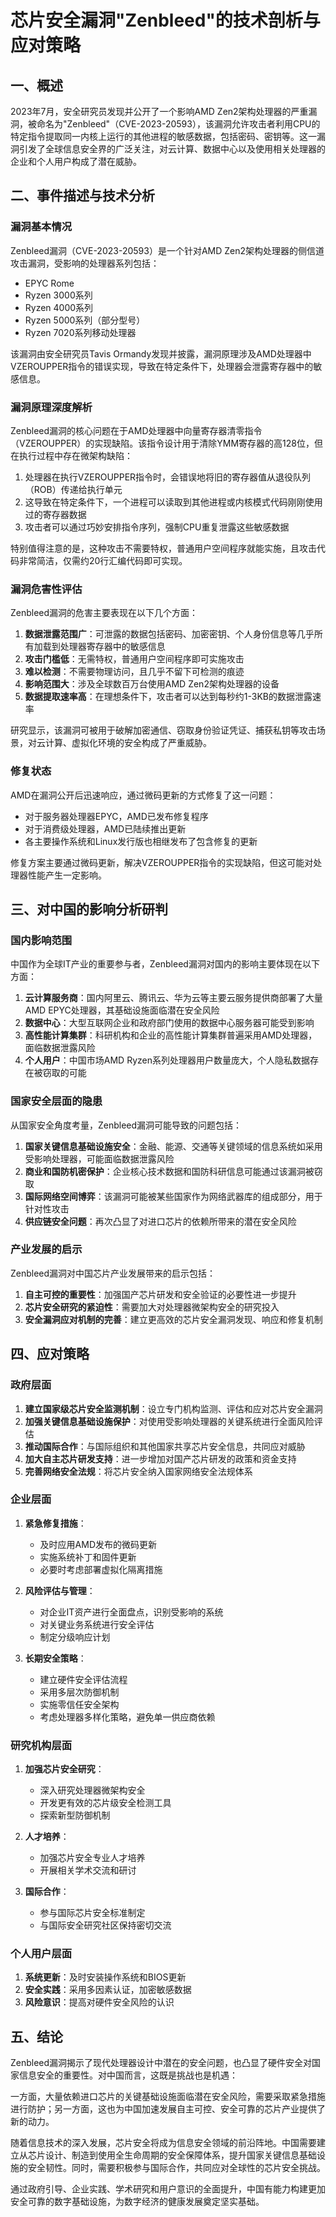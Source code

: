 # 芯片安全漏洞"Zenbleed"的技术剖析与应对策略

## 一、概述

2023年7月，安全研究员发现并公开了一个影响AMD Zen2架构处理器的严重漏洞，被命名为"Zenbleed"（CVE-2023-20593），该漏洞允许攻击者利用CPU的特定指令提取同一内核上运行的其他进程的敏感数据，包括密码、密钥等。这一漏洞引发了全球信息安全界的广泛关注，对云计算、数据中心以及使用相关处理器的企业和个人用户构成了潜在威胁。

## 二、事件描述与技术分析

### 漏洞基本情况

Zenbleed漏洞（CVE-2023-20593）是一个针对AMD Zen2架构处理器的侧信道攻击漏洞，受影响的处理器系列包括：
- EPYC Rome
- Ryzen 3000系列
- Ryzen 4000系列
- Ryzen 5000系列（部分型号）
- Ryzen 7020系列移动处理器

该漏洞由安全研究员Tavis Ormandy发现并披露，漏洞原理涉及AMD处理器中VZEROUPPER指令的错误实现，导致在特定条件下，处理器会泄露寄存器中的敏感信息。

### 漏洞原理深度解析

Zenbleed漏洞的核心问题在于AMD处理器中向量寄存器清零指令（VZEROUPPER）的实现缺陷。该指令设计用于清除YMM寄存器的高128位，但在执行过程中存在微架构缺陷：

1. 处理器在执行VZEROUPPER指令时，会错误地将旧的寄存器值从退役队列（ROB）传递给执行单元
2. 这导致在特定条件下，一个进程可以读取到其他进程或内核模式代码刚刚使用过的寄存器数据
3. 攻击者可以通过巧妙安排指令序列，强制CPU重复泄露这些敏感数据

特别值得注意的是，这种攻击不需要特权，普通用户空间程序就能实施，且攻击代码非常简洁，仅需约20行汇编代码即可实现。

### 漏洞危害性评估

Zenbleed漏洞的危害主要表现在以下几个方面：

1. **数据泄露范围广**：可泄露的数据包括密码、加密密钥、个人身份信息等几乎所有加载到处理器寄存器中的敏感信息
2. **攻击门槛低**：无需特权，普通用户空间程序即可实施攻击
3. **难以检测**：不需要物理访问，且几乎不留下可检测的痕迹
4. **影响范围大**：涉及全球数百万台使用AMD Zen2架构处理器的设备
5. **数据提取速率高**：在理想条件下，攻击者可以达到每秒约1-3KB的数据泄露速率

研究显示，该漏洞可被用于破解加密通信、窃取身份验证凭证、捕获私钥等攻击场景，对云计算、虚拟化环境的安全构成了严重威胁。

### 修复状态

AMD在漏洞公开后迅速响应，通过微码更新的方式修复了这一问题：

- 对于服务器处理器EPYC，AMD已发布修复程序
- 对于消费级处理器，AMD已陆续推出更新
- 各主要操作系统和Linux发行版也相继发布了包含修复的更新

修复方案主要通过微码更新，解决VZEROUPPER指令的实现缺陷，但这可能对处理器性能产生一定影响。

## 三、对中国的影响分析研判

### 国内影响范围

中国作为全球IT产业的重要参与者，Zenbleed漏洞对国内的影响主要体现在以下方面：

1. **云计算服务商**：国内阿里云、腾讯云、华为云等主要云服务提供商部署了大量AMD EPYC处理器，其基础设施面临潜在安全风险
2. **数据中心**：大型互联网企业和政府部门使用的数据中心服务器可能受到影响
3. **高性能计算集群**：科研机构和企业的高性能计算集群普遍采用AMD处理器，面临数据泄露风险
4. **个人用户**：中国市场AMD Ryzen系列处理器用户数量庞大，个人隐私数据存在被窃取的可能

### 国家安全层面的隐患

从国家安全角度考量，Zenbleed漏洞可能导致的问题包括：

1. **国家关键信息基础设施安全**：金融、能源、交通等关键领域的信息系统如采用受影响处理器，可能面临数据泄露风险
2. **商业和国防机密保护**：企业核心技术数据和国防科研信息可能通过该漏洞被窃取
3. **国际网络空间博弈**：该漏洞可能被某些国家作为网络武器库的组成部分，用于针对性攻击
4. **供应链安全问题**：再次凸显了对进口芯片的依赖所带来的潜在安全风险

### 产业发展的启示

Zenbleed漏洞对中国芯片产业发展带来的启示包括：

1. **自主可控的重要性**：加强国产芯片研发和安全验证的必要性进一步提升
2. **芯片安全研究的紧迫性**：需要加大对处理器微架构安全的研究投入
3. **安全漏洞应对机制的完善**：建立更高效的芯片安全漏洞发现、响应和修复机制

## 四、应对策略

### 政府层面

1. **建立国家级芯片安全监测机制**：设立专门机构监测、评估和应对芯片安全漏洞
2. **加强关键信息基础设施保护**：对使用受影响处理器的关键系统进行全面风险评估
3. **推动国际合作**：与国际组织和其他国家共享芯片安全信息，共同应对威胁
4. **加大自主芯片研发支持**：进一步增加对国产芯片研发的政策和资金支持
5. **完善网络安全法规**：将芯片安全纳入国家网络安全法规体系

### 企业层面

1. **紧急修复措施**：
   - 及时应用AMD发布的微码更新
   - 实施系统补丁和固件更新
   - 必要时考虑部署虚拟化隔离措施

2. **风险评估与管理**：
   - 对企业IT资产进行全面盘点，识别受影响的系统
   - 对关键业务系统进行安全评估
   - 制定分级响应计划

3. **长期安全策略**：
   - 建立硬件安全评估流程
   - 采用多层次防御机制
   - 实施零信任安全架构
   - 考虑处理器多样化策略，避免单一供应商依赖

### 研究机构层面

1. **加强芯片安全研究**：
   - 深入研究处理器微架构安全
   - 开发更有效的芯片级安全检测工具
   - 探索新型防御机制

2. **人才培养**：
   - 加强芯片安全专业人才培养
   - 开展相关学术交流和研讨

3. **国际合作**：
   - 参与国际芯片安全标准制定
   - 与国际安全研究社区保持密切交流

### 个人用户层面

1. **系统更新**：及时安装操作系统和BIOS更新
2. **安全实践**：采用多因素认证，加密敏感数据
3. **风险意识**：提高对硬件安全风险的认识

## 五、结论

Zenbleed漏洞揭示了现代处理器设计中潜在的安全问题，也凸显了硬件安全对国家信息安全的重要性。对中国而言，这既是挑战也是机遇：

一方面，大量依赖进口芯片的关键基础设施面临潜在安全风险，需要采取紧急措施进行防护；另一方面，这也为中国加速发展自主可控、安全可靠的芯片产业提供了新的动力。

随着信息技术的深入发展，芯片安全将成为信息安全领域的前沿阵地。中国需要建立从芯片设计、制造到使用全生命周期的安全保障体系，提升国家关键信息基础设施的安全韧性。同时，需要积极参与国际合作，共同应对全球性的芯片安全挑战。

通过政府引导、企业实践、学术研究和用户意识的全面提升，中国有能力构建更加安全可靠的数字基础设施，为数字经济的健康发展奠定坚实基础。